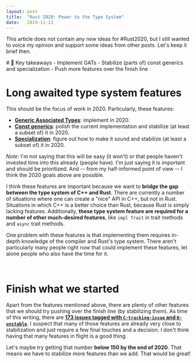```yaml
---
layout: post
title:  "Rust 2020: Power to the Type System"
date:   2019-11-13
---
```


This article does not contain any *new* ideas for #Rust2020, but I still wanted to voice my opinion and support some ideas from other posts.
Let's keep it brief then.


<div class="tldr" markdown="1">
# 🔑 Key takeaways
- Implement GATs
- Stabilize (parts of) const generics and specialization
- Push more features over the finish line
</div>

# Long awaited type system features

This should be the focus of work in 2020.
Particularly, these features:

- [**Generic Associated Types**](https://github.com/rust-lang/rust/issues/44265): implement in 2020.
- [**Const generics**](https://github.com/rust-lang/rust/issues/44580): polish the current implementation and stabilize (at least a subset of) it in 2020.
- [**Specialization**](https://github.com/rust-lang/rust/issues/31844): figure out how to make it sound and stabilize (at least a subset of) it in 2020.

*Note*: I'm not saying that this will be easy (it won't) or that people haven't invested time into this already (people have).
I'm just saying it is important and should be prioritized.
And -- from my half-informed point of view -- I think the 2020 goals above are possible.

I think these features are important because we want to **bridge the gap between the type system of C++ and Rust**.
There are currently a number of situations where one can create a "nice" API in C++, but not in Rust.
Situations in which C++ is a better choice than Rust, because Rust is simply lacking features.
Additionally, **these type system feature are required for a number of other much-desired features**, like `impl Trait` in trait methods and `async` trait methods.

One problem with these features is that implementing them requires in-depth knowledge of the compiler and Rust's type system.
There aren't particularly many people right now that could implement these features, let alone people who also have the time for it.



<br>

# Finish what we started

Apart from the features mentioned above, there are plenty of other features that we should try pushing over the finish line (by stabilizing them).
As time of this writing, there are [**173 issues tagged with `C-tracking-issue` and `B-unstable`**](https://github.com/rust-lang/rust/issues?q=is%3Aopen+is%3Aissue+label%3AC-tracking-issue+sort%3Acomments-desc+label%3AB-unstable).
I suspect that many of those features are already very close to stabilization and just require a few final touches and a decision.
I don't think having that many features in flight is a good thing.

Let's maybe try getting that number **below 150 by the end of 2020**. That means we have to stabilize more features than we add. That would be great!
